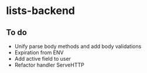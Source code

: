 # lists-backend

## To do

- Unify parse body methods and add body validations
- Expiration from ENV
- Add active field to user
- Refactor handler ServeHTTP
